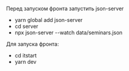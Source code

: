 Перед запуском фронта запустить json-server

- yarn global add json-server
- cd server
- npx json-server --watch data/seminars.json

Для запуска фронта:

- cd itstart
- yarn dev
